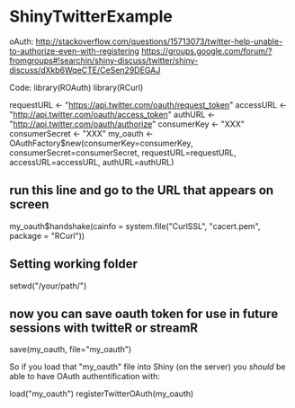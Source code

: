 ShinyTwitterExample
===================

oAuth:
http://stackoverflow.com/questions/15713073/twitter-help-unable-to-authorize-even-with-registering
https://groups.google.com/forum/?fromgroups#!searchin/shiny-discuss/twitter/shiny-discuss/dXkb6WqeCTE/CeSen29DEGAJ

Code:
library(ROAuth)
library(RCurl)

requestURL <- "https://api.twitter.com/oauth/request_token"
accessURL <- "http://api.twitter.com/oauth/access_token"
authURL <- "http://api.twitter.com/oauth/authorize"
consumerKey <- "XXX"
consumerSecret <- "XXX"
my_oauth <- OAuthFactory$new(consumerKey=consumerKey,
  consumerSecret=consumerSecret, requestURL=requestURL,
  accessURL=accessURL, authURL=authURL)

## run this line and go to the URL that appears on screen
my_oauth$handshake(cainfo = system.file("CurlSSL", "cacert.pem", package = "RCurl"))

## Setting working folder
setwd("/your/path/")

## now you can save oauth token for use in future sessions with twitteR or streamR
save(my_oauth, file="my_oauth")

So if you load that "my_oauth" file into Shiny (on the server) you *should* be able to have OAuth authentification with:

load("my_oauth")
registerTwitterOAuth(my_oauth)